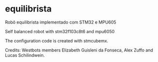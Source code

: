 # equilibrista
Robô equilibrista implementado com STM32 e MPU605

Self balanced robot with stm32f103c8t6 and mpu6050

The configuration code is created with stmcubemx.

Credits:
Westbots members
Elizabeth Guisleni da Fonseca, Alex Zuffo and Lucas Schilindwein.


